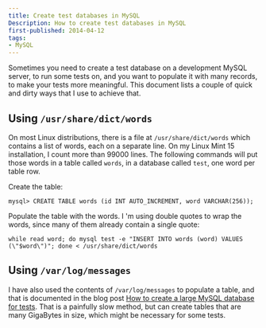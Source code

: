 ```yaml
---
title: Create test databases in MySQL
Description: How to create test databases in MySQL
first-published: 2014-04-12
tags:
- MySQL
---
```


Sometimes you need to create a test database on a development MySQL server, to run some tests on, and you want to
populate it with many records, to make your tests more meaningful. This document lists a couple of quick and dirty ways
that I use to achieve that.

Using `/usr/share/dict/words`
-----------------------------

On most Linux distributions, there is a file at `/usr/share/dict/words` which contains a list of words, each on a
separate line. On my Linux Mint 15 installation, I count more than 99000 lines. The following commands will put those
words in a table called `words`, in a database called `test`, one word per table row.

Create the table:

```
mysql> CREATE TABLE words (id INT AUTO_INCREMENT, word VARCHAR(256));
```

Populate the table with the words. I 'm using double quotes to wrap the words, since many of them already contain a
single quote:

```
while read word; do mysql test -e "INSERT INTO words (word) VALUES (\"$word\")"; done < /usr/share/dict/words
```

Using `/var/log/messages`
-------------------------

I have also used the contents of `/var/log/messages` to populate a table, and that is documented in the blog post
[How to create a large MySQL database for tests](/posts/how-to-create-a-large-mysql-db-for-tests/). That is a painfully
slow method, but can create tables that are many GigaBytes in size, which might be necessary for some tests.
